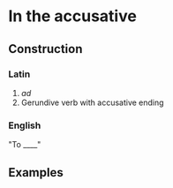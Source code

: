 # In the accusative
## Construction
### Latin
1) *ad*
2) Gerundive verb with accusative ending
### English
"To \_\_\_\_"

## Examples
